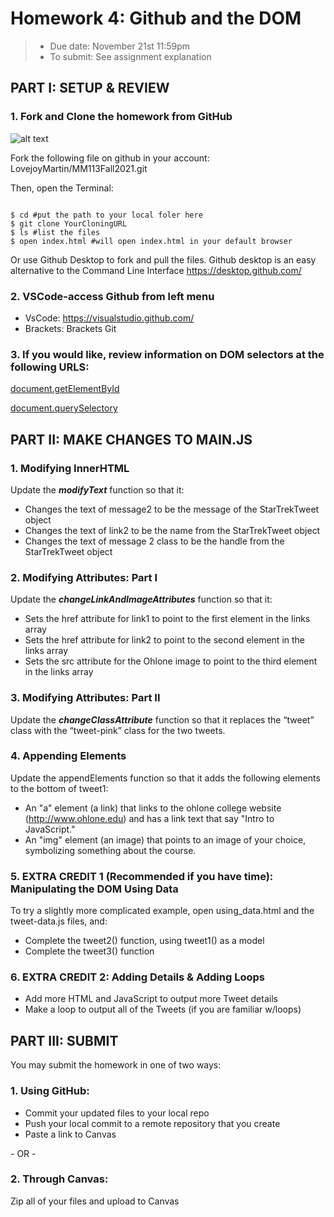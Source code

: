 # Homework 4: Github and the DOM

> - Due date: November 21st 11:59pm
> - To submit: See assignment explanation

## PART I: SETUP & REVIEW

### 1. Fork and Clone the homework from GitHub

![alt text](https://github.com/LovejoyMartin/MM113Fall2021.git)

Fork the following file on github in your account: LovejoyMartin/MM113Fall2021.git

Then, open the Terminal:

```

$ cd #put the path to your local foler here
$ git clone YourCloningURL
$ ls #list the files
$ open index.html #will open index.html in your default browser
```

Or use Github Desktop to fork and pull the files. Github desktop is an easy alternative to the Command Line Interface
https://desktop.github.com/

### 2. VSCode-access Github from left menu

- VsCode: https://visualstudio.github.com/
- Brackets: Brackets Git

### 3. If you would like, review information on DOM selectors at the following URLS:

[document.getElementById](https://developer.mozilla.org/en-US/docs/Web/API/Document/getElementById)

[document.querySelectory](https://developer.mozilla.org/en-US/docs/Web/API/Document/querySelector)

## PART II: MAKE CHANGES TO MAIN.JS

### 1. Modifying InnerHTML

Update the **_modifyText_** function so that it:

- Changes the text of message2 to be the message of the StarTrekTweet object
- Changes the text of link2 to be the name from the StarTrekTweet object
- Changes the text of message 2 class to be the handle from the StarTrekTweet object

### 2. Modifying Attributes: Part I

Update the **_changeLinkAndImageAttributes_** function so that it:

- Sets the href attribute for link1 to point to the first element in the links array
- Sets the href attribute for link2 to point to the second element in the links array
- Sets the src attribute for the Ohlone image to point to the third element in the links array

### 3. Modifying Attributes: Part II

Update the **_changeClassAttribute_** function so that it replaces the “tweet” class with the “tweet-pink” class for the two tweets.

### 4. Appending Elements

Update the appendElements function so that it adds the following elements to the bottom of tweet1:

- An "a" element (a link) that links to the ohlone college website (http://www.ohlone.edu) and has a link text that say "Intro to JavaScript."
- An "img" element (an image) that points to an image of your choice, symbolizing something about the course.

### 5. EXTRA CREDIT 1 (Recommended if you have time): Manipulating the DOM Using Data

To try a slightly more complicated example, open using_data.html and the tweet-data.js files, and:

- Complete the tweet2() function, using tweet1() as a model
- Complete the tweet3() function

### 6. EXTRA CREDIT 2: Adding Details & Adding Loops

- Add more HTML and JavaScript to output more Tweet details
- Make a loop to output all of the Tweets (if you are familiar w/loops)

## PART III: SUBMIT

You may submit the homework in one of two ways:

### 1. Using GitHub:

- Commit your updated files to your local repo
- Push your local commit to a remote repository that you create
- Paste a link to Canvas

\- OR -

### 2. Through Canvas:

Zip all of your files and upload to Canvas
